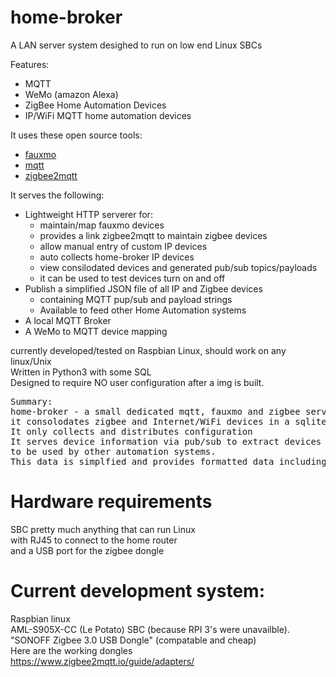 # home-broker
A LAN server system desighed to run on low end Linux SBCs<br>
    
Features:
- MQTT
- WeMo (amazon Alexa)
- ZigBee Home Automation Devices
- IP/WiFi MQTT home automation devices
    
It uses these open source tools:
- [fauxmo](https://github.com/n8henrie/fauxmo)
- [mqtt](https://github.com/eclipse/mosquitto)
- [zigbee2mqtt](https://github.com/Koenkk/zigbee2mqtt)

It serves the following: 
- Lightweight HTTP serverer for:
  - maintain/map fauxmo devices
  - provides a link zigbee2mqtt to maintain zigbee devices
  - allow manual entry of custom IP devices
  - auto collects home-broker IP devices
  - view consilodated devices and generated pub/sub topics/payloads
  - it can be used to test devices turn on and off
- Publish a simplified JSON file of all IP and Zigbee devices
  - containing MQTT pup/sub and payload strings
  - Available to feed other Home Automation systems
- A local MQTT Broker
- A WeMo to MQTT device mapping

currently developed/tested on Raspbian Linux, should work on any linux/Unix<br>
Written in Python3 with some SQL<br>
Designed to require NO user configuration after a img is built. 
<pre>
Summary:
home-broker - a small dedicated mqtt, fauxmo and zigbee server
it consolodates zigbee and Internet/WiFi devices in a sqlite database.
It only collects and distributes configuration
It serves device information via pub/sub to extract devices from database
to be used by other automation systems.
This data is simplfied and provides formatted data including the pub/sub strings
</pre>
# Hardware requirements 
SBC  pretty much anything that can run Linux<br>
with RJ45 to connect to the home router<br>
and a USB port for the zigbee dongle
# Current development system:
Raspbian linux<br>
AML-S905X-CC (Le Potato) SBC (because RPI 3's were unavailble).<br>
"SONOFF Zigbee 3.0 USB Dongle" (compatable and cheap)<br>
Here are the working dongles<br>
https://www.zigbee2mqtt.io/guide/adapters/<br> 
